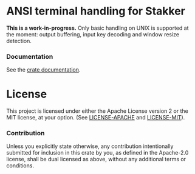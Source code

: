 # ANSI terminal handling for Stakker

**This is a work-in-progress.** Only basic handling on UNIX is
supported at the moment: output buffering, input key decoding and
window resize detection.

### Documentation

See the [crate documentation](http://docs.rs/stakker_tui).

# License

This project is licensed under either the Apache License version 2 or
the MIT license, at your option.  (See
[LICENSE-APACHE](LICENSE-APACHE) and [LICENSE-MIT](LICENSE-MIT)).

### Contribution

Unless you explicitly state otherwise, any contribution intentionally
submitted for inclusion in this crate by you, as defined in the
Apache-2.0 license, shall be dual licensed as above, without any
additional terms or conditions.
